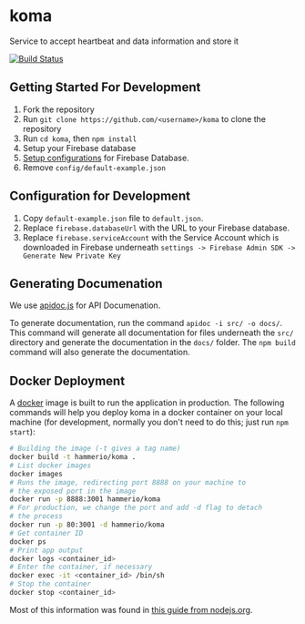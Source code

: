 # koma
Service to accept heartbeat and data information and store it

[![Build Status](https://travis-ci.org/hammer-io/koma.svg?branch=master)](https://travis-ci.org/hammer-io/koma)

## Getting Started For Development
1. Fork the repository
2. Run `git clone https://github.com/<username>/koma` to clone the repository
3. Run `cd koma`, then `npm install`
4. Setup your Firebase database
5. [Setup configurations](#Configuration-for-Development) for Firebase Database.
6. Remove `config/default-example.json`

## Configuration for Development
1. Copy `default-example.json` file to `default.json`. 
2. Replace `firebase.databaseUrl` with the URL to your Firebase database. 
3. Replace `firebase.serviceAccount` with the Service Account which is downloaded in Firebase 
underneath `settings -> Firebase Admin SDK -> Generate New Private Key`


## Generating Documenation
We use [apidoc.js](http://apidocjs.com/) for API Documenation. 

To generate documentation, run the command `apidoc -i src/ -o docs/`. This command will 
generate all documentation for files underneath the `src/` directory and generate the documentation
 in the `docs/` folder.  The `npm build` command will also generate the documentation.

## Docker Deployment

A [docker](https://www.docker.com) image is built to run the application in
production. The following commands will help you deploy koma in a docker
container on your local machine (for development, normally you don't need
to do this; just run `npm start`):

```bash
# Building the image (-t gives a tag name)
docker build -t hammerio/koma .
# List docker images
docker images
# Runs the image, redirecting port 8888 on your machine to
# the exposed port in the image 
docker run -p 8888:3001 hammerio/koma
# For production, we change the port and add -d flag to detach
# the process
docker run -p 80:3001 -d hammerio/koma
# Get container ID
docker ps
# Print app output
docker logs <container_id>
# Enter the container, if necessary
docker exec -it <container_id> /bin/sh
# Stop the container
docker stop <container_id>
```

Most of this information was found in
[this guide from nodejs.org](https://nodejs.org/en/docs/guides/nodejs-docker-webapp/). 
